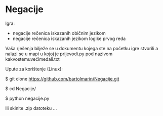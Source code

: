 # Negacije

Igra:
- negacije rečenica iskazanih običnim jezikom
- negacije rečenica iskazanih jezikom logike prvog reda

Vaša rješenja bilježe se u dokumentu kojega ste na početku igre stvorili a nalazi se u mapi u kojoj je prijevodi.py pod nazivom kakvostemuvećimedali.txt


Upute za korištenje (Linux):

$ git clone https://github.com/bartolmarin/Negacije.git

$ cd Negacije/

$ python negacije.py



Ili skinite .zip datoteku ...
